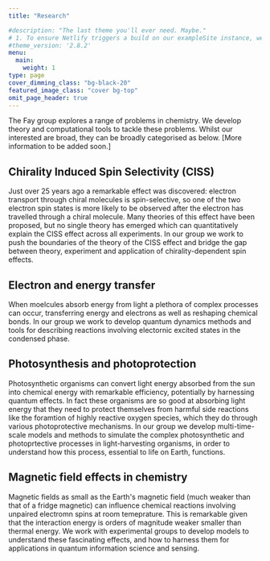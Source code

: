 ```yaml
---
title: "Research"

#description: "The last theme you'll ever need. Maybe."
# 1. To ensure Netlify triggers a build on our exampleSite instance, we need to change a file in the exampleSite directory.
#theme_version: '2.8.2'
menu:
  main:
    weight: 1
type: page
cover_dimming_class: "bg-black-20"
featured_image_class: "cover bg-top"
omit_page_header: true
---
```

The Fay group explores a range of problems in chemistry. We develop theory and computational tools to tackle these problems. Whilst our interested are broad, they can be broadly categorised as below.
\[More information to be added soon.\]

## Chirality Induced Spin Selectivity (CISS)

Just over 25 years ago a remarkable effect was discovered: electron transport through chiral molecules is spin-selective, so one of the two electron spin states is more likely to be observed after the electron has travelled through a chiral molecule. Many theories of this effect have been proposed, but no single theory has emerged which can quantitatively explain the CISS effect across all experiments. In our group we work to push the boundaries of the theory of the CISS effect and bridge the gap between theory, experiment and application of chirality-dependent spin effects.

## Electron and energy transfer

When moelcules absorb energy from light a plethora of complex processes can occur, transferring energy and electrons as well as reshaping chemical bonds. In our group we work to develop quantum dynamics methods and tools for describing reactions involving electornic excited states in the condensed phase.

## Photosynthesis and photoprotection 

Photosynthetic organisms can convert light energy absorbed from the sun into chemical energy with remarkable efficiency, potentially by harnessing quantum effects. In fact these organisms are so good at absorbing light energy that they need to protect themselves from harmful side reactions like the foramtion of highly reactive oxygen species, which they do through various photoprotective mechanisms. In our group we develop multi-time-scale models and methods to simulate the complex photosynthetic and photoprtective processes in light-harvesting organisms, in order to understand how this process, essential to life on Earth, functions.

## Magnetic field effects in chemistry

Magnetic fields as small as the Earth's magnetic field (much weaker than that of a fridge magnetic) can influence chemical reactions involving unpaired electromn spins at room temeprature. This is remarkable given that the interaction energy is orders of magnitude weaker smaller than thermal energy. We work with experimental groups to develop models to understand these fascinating effects, and how to harness them for applications in quantum information science and sensing.
